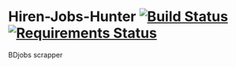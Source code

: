 # Hiren-Jobs-Hunter [![Build Status](https://travis-ci.org/pyprism/Hiren-Jobs-Hunter.svg?branch=master)](https://travis-ci.org/pyprism/Hiren-Jobs-Hunter) [![Requirements Status](https://requires.io/github/pyprism/Hiren-Jobs-Hunter/requirements.svg?branch=master)](https://requires.io/github/pyprism/Hiren-Jobs-Hunter/requirements/?branch=master)


BDjobs scrapper
